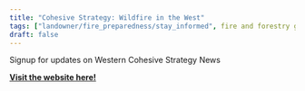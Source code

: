 ```yaml
---
title: "Cohesive Strategy: Wildfire in the West"
tags: ["landowner/fire_preparedness/stay_informed", fire and forestry groups, community resilience]
draft: false
---
```


Signup for updates on Western Cohesive Strategy News

[**Visit the website here!**](https://wildfireinthewest.org/blog-wildfire/)

